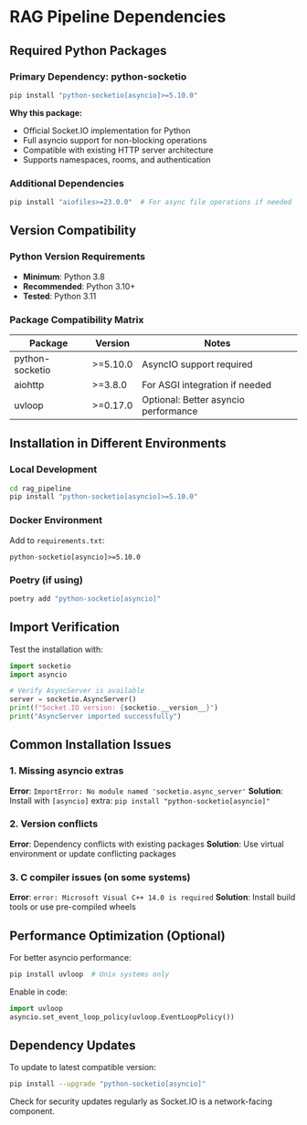 # RAG Pipeline Dependencies

## Required Python Packages

### Primary Dependency: python-socketio

```bash
pip install "python-socketio[asyncio]>=5.10.0"
```

**Why this package:**
- Official Socket.IO implementation for Python
- Full asyncio support for non-blocking operations
- Compatible with existing HTTP server architecture
- Supports namespaces, rooms, and authentication

### Additional Dependencies

```bash
pip install "aiofiles>=23.0.0"  # For async file operations if needed
```

## Version Compatibility

### Python Version Requirements
- **Minimum**: Python 3.8
- **Recommended**: Python 3.10+
- **Tested**: Python 3.11

### Package Compatibility Matrix

| Package | Version | Notes |
|---------|---------|-------|
| python-socketio | >=5.10.0 | AsyncIO support required |
| aiohttp | >=3.8.0 | For ASGI integration if needed |
| uvloop | >=0.17.0 | Optional: Better asyncio performance |

## Installation in Different Environments

### Local Development
```bash
cd rag_pipeline
pip install "python-socketio[asyncio]>=5.10.0"
```

### Docker Environment
Add to `requirements.txt`:
```text
python-socketio[asyncio]>=5.10.0
```

### Poetry (if using)
```bash
poetry add "python-socketio[asyncio]"
```

## Import Verification

Test the installation with:
```python
import socketio
import asyncio

# Verify AsyncServer is available
server = socketio.AsyncServer()
print(f"Socket.IO version: {socketio.__version__}")
print("AsyncServer imported successfully")
```

## Common Installation Issues

### 1. Missing asyncio extras
**Error**: `ImportError: No module named 'socketio.async_server'`
**Solution**: Install with `[asyncio]` extra: `pip install "python-socketio[asyncio]"`

### 2. Version conflicts
**Error**: Dependency conflicts with existing packages
**Solution**: Use virtual environment or update conflicting packages

### 3. C compiler issues (on some systems)
**Error**: `error: Microsoft Visual C++ 14.0 is required`
**Solution**: Install build tools or use pre-compiled wheels

## Performance Optimization (Optional)

For better asyncio performance:
```bash
pip install uvloop  # Unix systems only
```

Enable in code:
```python
import uvloop
asyncio.set_event_loop_policy(uvloop.EventLoopPolicy())
```

## Dependency Updates

To update to latest compatible version:
```bash
pip install --upgrade "python-socketio[asyncio]"
```

Check for security updates regularly as Socket.IO is a network-facing component.